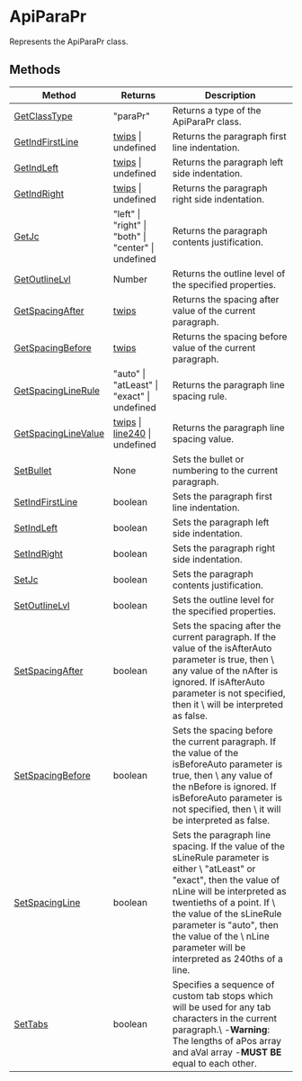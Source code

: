 # ApiParaPr

Represents the ApiParaPr class.


## Methods

| Method | Returns | Description |
| ------ | ------- | ----------- |
| [GetClassType](./Methods/GetClassType.md) | "paraPr" | Returns a type of the ApiParaPr class. |
| [GetIndFirstLine](./Methods/GetIndFirstLine.md) | [twips](../Enumeration/twips.md) \| undefined | Returns the paragraph first line indentation. |
| [GetIndLeft](./Methods/GetIndLeft.md) | [twips](../Enumeration/twips.md) \| undefined | Returns the paragraph left side indentation. |
| [GetIndRight](./Methods/GetIndRight.md) | [twips](../Enumeration/twips.md) \| undefined | Returns the paragraph right side indentation. |
| [GetJc](./Methods/GetJc.md) | "left" \| "right" \| "both" \| "center" \| undefined | Returns the paragraph contents justification. |
| [GetOutlineLvl](./Methods/GetOutlineLvl.md) | Number | Returns the outline level of the specified properties. |
| [GetSpacingAfter](./Methods/GetSpacingAfter.md) | [twips](../Enumeration/twips.md) | Returns the spacing after value of the current paragraph. |
| [GetSpacingBefore](./Methods/GetSpacingBefore.md) | [twips](../Enumeration/twips.md) | Returns the spacing before value of the current paragraph. |
| [GetSpacingLineRule](./Methods/GetSpacingLineRule.md) | "auto" \| "atLeast" \| "exact" \| undefined | Returns the paragraph line spacing rule. |
| [GetSpacingLineValue](./Methods/GetSpacingLineValue.md) | [twips](../Enumeration/twips.md) \| [line240](../Enumeration/line240.md) \| undefined | Returns the paragraph line spacing value. |
| [SetBullet](./Methods/SetBullet.md) | None | Sets the bullet or numbering to the current paragraph. |
| [SetIndFirstLine](./Methods/SetIndFirstLine.md) | boolean | Sets the paragraph first line indentation. |
| [SetIndLeft](./Methods/SetIndLeft.md) | boolean | Sets the paragraph left side indentation. |
| [SetIndRight](./Methods/SetIndRight.md) | boolean | Sets the paragraph right side indentation. |
| [SetJc](./Methods/SetJc.md) | boolean | Sets the paragraph contents justification. |
| [SetOutlineLvl](./Methods/SetOutlineLvl.md) | boolean | Sets the outline level for the specified properties. |
| [SetSpacingAfter](./Methods/SetSpacingAfter.md) | boolean | Sets the spacing after the current paragraph. If the value of the isAfterAuto parameter is true, then \ any value of the nAfter is ignored. If isAfterAuto parameter is not specified, then it \ will be interpreted as false. |
| [SetSpacingBefore](./Methods/SetSpacingBefore.md) | boolean | Sets the spacing before the current paragraph. If the value of the isBeforeAuto parameter is true, then \ any value of the nBefore is ignored. If isBeforeAuto parameter is not specified, then \ it will be interpreted as false. |
| [SetSpacingLine](./Methods/SetSpacingLine.md) | boolean | Sets the paragraph line spacing. If the value of the sLineRule parameter is either \ "atLeast" or "exact", then the value of nLine will be interpreted as twentieths of a point. If \ the value of the sLineRule parameter is "auto", then the value of the \ nLine parameter will be interpreted as 240ths of a line. |
| [SetTabs](./Methods/SetTabs.md) | boolean | Specifies a sequence of custom tab stops which will be used for any tab characters in the current paragraph.\ -**Warning**: The lengths of aPos array and aVal array -**MUST BE** equal to each other. |
